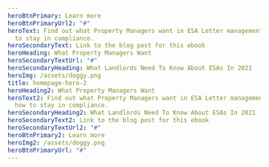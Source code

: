 ```yaml
---
heroBtnPrimary: Learn more
heroBtnPrimaryUrl2: "#"
heroText: Find out what Property Managers want in ESA Letter management, and how
  to stay in compliance.
heroSecondaryText: Link to the blog post for this ebook
heroHeading: What Property Managers Want
heroSecondaryTextUrl: "#"
heroSecondaryHeading: What Landlords Need To Know About ESAs In 2021
heroImg: /assets/doggy.png
title: homepage-hero-2
heroHeading2: What Property Managers Want
heroText2: Find out what Property Managers want in ESA Letter management, and
  how to stay in compliance.
heroSecondaryHeading2: What Landlords Need To Know About ESAs In 2021
heroSecondaryText2: Link to the blog post for this ebook
heroSecondaryTextUrl2: "#"
heroBtnPrimary2: Learn more
heroImg2: /assets/doggy.png
heroBtnPrimaryUrl: "#"
---
```

